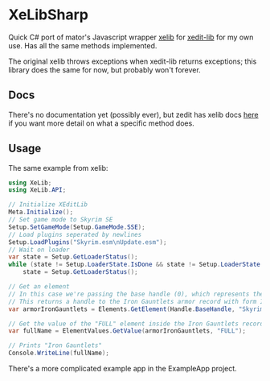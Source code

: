 # XeLibSharp
Quick C# port of mator's Javascript wrapper [xelib](https://github.com/matortheeternal/xelib) for [xedit-lib](https://github.com/matortheeternal/xedit-lib) for my own use. Has all the same methods implemented.

The original xelib throws exceptions when xedit-lib returns exceptions; this library does the same for now, but probably won't forever.

## Docs
There's no documentation yet (possibly ever), but zedit has xelib docs [here](https://github.com/matortheeternal/zedit/tree/master/app/docs/development/apis/xelib) if you want more detail on what a specific method does.

## Usage

The same example from xelib:

```cs
using XeLib;
using XeLib.API;

// Initialize XEditLib
Meta.Initialize();
// Set game mode to Skyrim SE
Setup.SetGameMode(Setup.GameMode.SSE);
// Load plugins seperated by newlines
Setup.LoadPlugins("Skyrim.esm\nUpdate.esm");
// Wait on loader
var state = Setup.GetLoaderStatus();
while (state != Setup.LoaderState.IsDone && state != Setup.LoaderState.HasError)
    state = Setup.GetLoaderStatus();

// Get an element
// In this case we're passing the base handle (0), which represents the top of XEditLib's element tree.
// This returns a handle to the Iron Gauntlets armor record with form ID 00012E46
var armorIronGauntlets = Elements.GetElement(Handle.BaseHandle, "Skyrim.esm\\00012E46");

// Get the value of the "FULL" element inside the Iron Gauntlets record.
var fullName = ElementValues.GetValue(armorIronGauntlets, "FULL");

// Prints "Iron Gauntlets"
Console.WriteLine(fullName);
```

There's a more complicated example app in the ExampleApp project.
